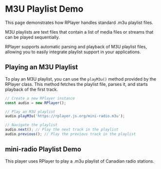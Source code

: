 # M3U Playlist Demo

This page demonstrates how RPlayer handles standard .m3u playlist files.

M3U playlists are text files that contain a list of media files or streams that can be played sequentially.

RPlayer supports automatic parsing and playback of M3U playlist files, allowing you to easily integrate playlist support in your applications.

## Playing an M3U Playlist

To play an M3U playlist, you can use the `playM3u()` method provided by the RPlayer class. This method fetches the playlist file, parses it, and starts playback of the first track.

```javascript
// Create a new RPlayer instance
const audio = new RPlayer();

// Play an M3U playlist
audio.playM3u('https://rplayer.js.org/mini-radio.m3u');

// Navigate the playlist
audio.next(); // Play the next track in the playlist
audio.previous(); // Play the previous track in the playlist
```

## mini-radio Playlist Demo

This player uses RPlayer to play a .m3u playlist of Canadian radio stations.
